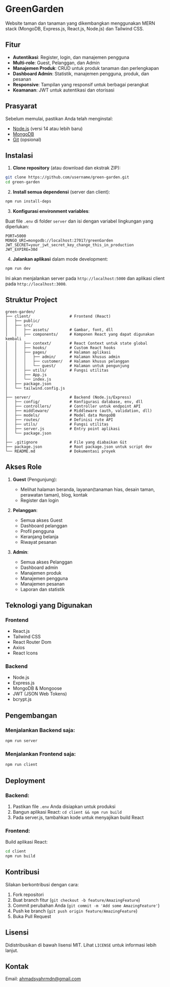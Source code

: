# GreenGarden

Website taman dan tanaman yang dikembangkan menggunakan MERN stack (MongoDB, Express.js, React.js, Node.js) dan Tailwind CSS.

## Fitur

- **Autentikasi**: Register, login, dan manajemen pengguna
- **Multi-role**: Guest, Pelanggan, dan Admin
- **Manajemen Produk**: CRUD untuk produk tanaman dan perlengkapan
- **Dashboard Admin**: Statistik, manajemen pengguna, produk, dan pesanan
- **Responsive**: Tampilan yang responsif untuk berbagai perangkat
- **Keamanan**: JWT untuk autentikasi dan otorisasi

## Prasyarat

Sebelum memulai, pastikan Anda telah menginstal:

- [Node.js](https://nodejs.org/) (versi 14 atau lebih baru)
- [MongoDB](https://www.mongodb.com/try/download/community)
- [Git](https://git-scm.com/) (opsional)

## Instalasi

1. **Clone repository** (atau download dan ekstrak ZIP):

```bash
git clone https://github.com/username/green-garden.git
cd green-garden
```

2. **Install semua dependensi** (server dan client):

```bash
npm run install-deps
```

3. **Konfigurasi environment variables**:

Buat file `.env` di folder `server` dan isi dengan variabel lingkungan yang diperlukan:

```
PORT=5000
MONGO_URI=mongodb://localhost:27017/greenGarden
JWT_SECRET=your_jwt_secret_key_change_this_in_production
JWT_EXPIRE=30d
```

4. **Jalankan aplikasi** dalam mode development:

```bash
npm run dev
```

Ini akan menjalankan server pada `http://localhost:5000` dan aplikasi client pada `http://localhost:3000`.

## Struktur Project

```
green-garden/
├── client/                 # Frontend (React)
│   ├── public/
│   ├── src/
│   │   ├── assets/         # Gambar, font, dll
│   │   ├── components/     # Komponen React yang dapat digunakan kembali
│   │   ├── context/        # React Context untuk state global
│   │   ├── hooks/          # Custom React hooks
│   │   ├── pages/          # Halaman aplikasi
│   │   │   ├── admin/      # Halaman khusus admin
│   │   │   ├── customer/   # Halaman khusus pelanggan
│   │   │   └── guest/      # Halaman untuk pengunjung
│   │   ├── utils/          # Fungsi utilitas
│   │   ├── App.js
│   │   └── index.js
│   ├── package.json
│   └── tailwind.config.js
│
├── server/                 # Backend (Node.js/Express)
│   ├── config/             # Konfigurasi database, env, dll
│   ├── controllers/        # Controller untuk endpoint API
│   ├── middleware/         # Middleware (auth, validation, dll)
│   ├── models/             # Model data MongoDB
│   ├── routes/             # Definisi rute API
│   ├── utils/              # Fungsi utilitas
│   ├── server.js           # Entry point aplikasi
│   └── package.json
│
├── .gitignore              # File yang diabaikan Git
├── package.json            # Root package.json untuk script dev
└── README.md               # Dokumentasi proyek
```

## Akses Role

1. **Guest** (Pengunjung):
   - Melihat halaman beranda, layanan(tanaman hias, desain taman, perawatan taman),  blog, kontak
   - Register dan login

2. **Pelanggan**:
   - Semua akses Guest
   - Dashboard pelanggan
   - Profil pengguna
   - Keranjang belanja
   - Riwayat pesanan

3. **Admin**:
   - Semua akses Pelanggan
   - Dashboard admin
   - Manajemen produk
   - Manajemen pengguna
   - Manajemen pesanan
   - Laporan dan statistik

## Teknologi yang Digunakan

### Frontend
- React.js
- Tailwind CSS
- React Router Dom
- Axios
- React Icons

### Backend
- Node.js
- Express.js
- MongoDB & Mongoose
- JWT (JSON Web Tokens)
- bcrypt.js

## Pengembangan

### Menjalankan Backend saja:

```bash
npm run server
```

### Menjalankan Frontend saja:

```bash
npm run client
```

## Deployment

### Backend:
1. Pastikan file `.env` Anda disiapkan untuk produksi
2. Bangun aplikasi React: `cd client && npm run build`
3. Pada server.js, tambahkan kode untuk menyajikan build React

### Frontend:
Build aplikasi React:
```bash
cd client
npm run build
```

## Kontribusi

Silakan berkontribusi dengan cara:
1. Fork repositori
2. Buat branch fitur (`git checkout -b feature/AmazingFeature`)
3. Commit perubahan Anda (`git commit -m 'Add some AmazingFeature'`)
4. Push ke branch (`git push origin feature/AmazingFeature`)
5. Buka Pull Request

## Lisensi

Didistribusikan di bawah lisensi MIT. Lihat `LICENSE` untuk informasi lebih lanjut.

## Kontak

Email: ahmadsyahrmdn@gmail.com
